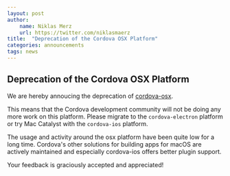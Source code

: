 ```yaml
---
layout: post
author:
    name: Niklas Merz
    url: https://twitter.com/niklasmaerz
title:  "Deprecation of the Cordova OSX Platform"
categories: announcements
tags: news
---
```


## Deprecation of the Cordova OSX Platform

We are hereby annoucing the deprecation of [cordova-osx](https://github.com/apache/cordova-osx/blob/master/README.md).

This means that the Cordova development community will not be doing any more work on this platform. Please migrate to the `cordova-electron` platform or try Mac Catalyst with the `cordova-ios` platform.

The usage and activity around the osx platform have been quite low for a long time. Cordova's other solutions for building apps for macOS are actively maintained and especially cordova-ios offers better plugin support.

Your feedback is graciously accepted and appreciated!

